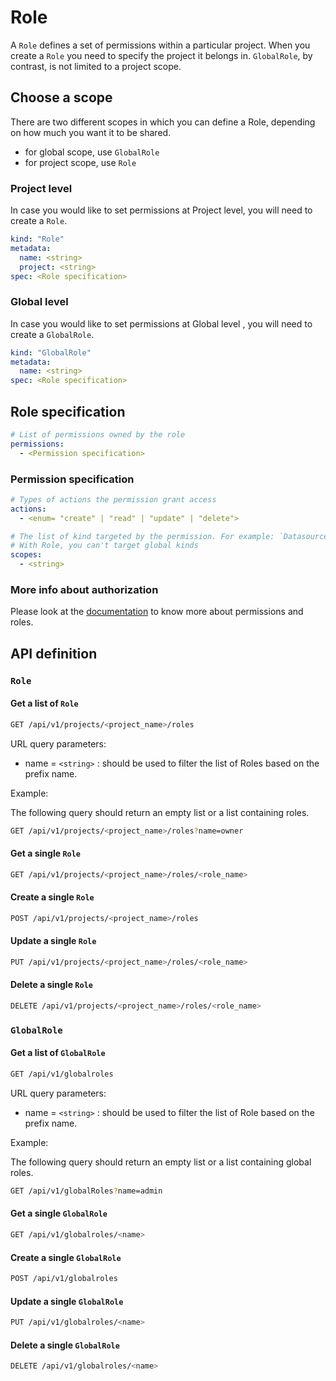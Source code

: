 # Role

A `Role` defines a set of permissions within a particular project. When you create a `Role` you need to specify the project it belongs in.
`GlobalRole`, by contrast, is not limited to a project scope.

## Choose a scope

There are two different scopes in which you can define a Role, depending on how much you want it to be shared.

- for global scope, use `GlobalRole`
- for project scope, use `Role`

### Project level

In case you would like to set permissions at Project level, you will need to create a `Role`.

```yaml
kind: "Role"
metadata:
  name: <string>
  project: <string>
spec: <Role specification>
```

### Global level

In case you would like to set permissions at Global level , you will need to create a `GlobalRole`.

```yaml
kind: "GlobalRole"
metadata:
  name: <string>
spec: <Role specification>
```

## Role specification

```yaml
# List of permissions owned by the role
permissions:
  - <Permission specification>
```

### Permission specification

```yaml
# Types of actions the permission grant access
actions:
  - <enum= "create" | "read" | "update" | "delete">

# The list of kind targeted by the permission. For example: `Datasource`, `Dashboard`, ...
# With Role, you can't target global kinds
scopes:
  - <string>
```

### More info about authorization

Please look at the [documentation](../design-docs//authorization.md) to know more about permissions and roles.

## API definition

### `Role`

#### Get a list of `Role`

```bash
GET /api/v1/projects/<project_name>/roles
```

URL query parameters:

- name = `<string>` : should be used to filter the list of Roles based on the prefix name.

Example:

The following query should return an empty list or a list containing roles.

```bash
GET /api/v1/projects/<project_name>/roles?name=owner
```

#### Get a single `Role`

```bash
GET /api/v1/projects/<project_name>/roles/<role_name>
```

#### Create a single `Role`

```bash
POST /api/v1/projects/<project_name>/roles
```

#### Update a single `Role`

```bash
PUT /api/v1/projects/<project_name>/roles/<role_name>
```

#### Delete a single `Role`

```bash
DELETE /api/v1/projects/<project_name>/roles/<role_name>
```

### `GlobalRole`

#### Get a list of `GlobalRole`

```bash
GET /api/v1/globalroles
```

URL query parameters:

- name = `<string>` : should be used to filter the list of Role based on the prefix name.

Example:

The following query should return an empty list or a list containing global roles.

```bash
GET /api/v1/globalRoles?name=admin
```

#### Get a single `GlobalRole`

```bash
GET /api/v1/globalroles/<name>
```

#### Create a single `GlobalRole`

```bash
POST /api/v1/globalroles
```

#### Update a single `GlobalRole`

```bash
PUT /api/v1/globalroles/<name>
```

#### Delete a single `GlobalRole`

```bash
DELETE /api/v1/globalroles/<name>
```
